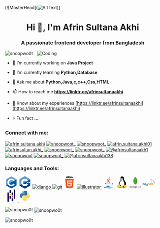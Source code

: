 [![MasterHead](![Alt text](_99a17b8f-20a6-4cfb-8a3b-9f52bba62cc.jpeg))]
<h1 align="center">Hi 👋, I'm Afrin Sultana Akhi</h1>
<h3 align="center">A passionate frontend developer from Bangladesh</h3>
<img align = "right" alt ="Coding" width="400" src="https://www.pinterest.jp/pin/823947694326021454/">

<p align="left"> <img src="https://komarev.com/ghpvc/?username=snoopwo0t&label=Profile%20views&color=0e75b6&style=flat" alt="snoopwo0t" /> </p>

- 🔭 I’m currently working on **Java Project**

- 🌱 I’m currently learning **Python,Database**

- 💬 Ask me about **Python,Java,c,c++,Css,HTML**

- 📫 How to reach me **https://linktr.ee/afrinsultanaakhi**

- 📄 Know about my experiences [https://linktr.ee/afrinsultanaakhi](https://linktr.ee/afrinsultanaakhi)

- ⚡ Fun fact **...**

<h3 align="left">Connect with me:</h3>
<p align="left">
<a href="https://linkedin.com/in/afrin sultana akhi" target="blank"><img align="center" src="https://raw.githubusercontent.com/rahuldkjain/github-profile-readme-generator/master/src/images/icons/Social/linked-in-alt.svg" alt="afrin sultana akhi" height="30" width="40" /></a>
<a href="https://stackoverflow.com/users/snoopwoot_" target="blank"><img align="center" src="https://raw.githubusercontent.com/rahuldkjain/github-profile-readme-generator/master/src/images/icons/Social/stack-overflow.svg" alt="snoopwoot_" height="30" width="40" /></a>
<a href="https://kaggle.com/snoopwoot_" target="blank"><img align="center" src="https://raw.githubusercontent.com/rahuldkjain/github-profile-readme-generator/master/src/images/icons/Social/kaggle.svg" alt="snoopwoot_" height="30" width="40" /></a>
<a href="https://fb.com/afrin.sultana.akhi01" target="blank"><img align="center" src="https://raw.githubusercontent.com/rahuldkjain/github-profile-readme-generator/master/src/images/icons/Social/facebook.svg" alt="afrin.sultana.akhi01" height="30" width="40" /></a>
<a href="https://instagram.com/afrinsultan.akhi_" target="blank"><img align="center" src="https://raw.githubusercontent.com/rahuldkjain/github-profile-readme-generator/master/src/images/icons/Social/instagram.svg" alt="afrinsultan.akhi_" height="30" width="40" /></a>
<a href="https://www.youtube.com/c/snoopwoot_" target="blank"><img align="center" src="https://raw.githubusercontent.com/rahuldkjain/github-profile-readme-generator/master/src/images/icons/Social/youtube.svg" alt="snoopwoot_" height="30" width="40" /></a>
<a href="https://www.codechef.com/users/snoopwoot_" target="blank"><img align="center" src="https://cdn.jsdelivr.net/npm/simple-icons@3.1.0/icons/codechef.svg" alt="snoopwoot_" height="30" width="40" /></a>
<a href="https://www.hackerrank.com/@afrinsultanaakh1" target="blank"><img align="center" src="https://raw.githubusercontent.com/rahuldkjain/github-profile-readme-generator/master/src/images/icons/Social/hackerrank.svg" alt="@afrinsultanaakh1" height="30" width="40" /></a>
<a href="https://codeforces.com/profile/snoopwoot" target="blank"><img align="center" src="https://raw.githubusercontent.com/rahuldkjain/github-profile-readme-generator/master/src/images/icons/Social/codeforces.svg" alt="snoopwoot" height="30" width="40" /></a>
<a href="https://www.leetcode.com/snoopwoot_" target="blank"><img align="center" src="https://raw.githubusercontent.com/rahuldkjain/github-profile-readme-generator/master/src/images/icons/Social/leet-code.svg" alt="snoopwoot_" height="30" width="40" /></a>
<a href="https://www.hackerearth.com/@afrinsultanaakhi138" target="blank"><img align="center" src="https://raw.githubusercontent.com/rahuldkjain/github-profile-readme-generator/master/src/images/icons/Social/hackerearth.svg" alt="@afrinsultanaakhi138" height="30" width="40" /></a>
</p>

<h3 align="left">Languages and Tools:</h3>
<p align="left"> <a href="https://www.cprogramming.com/" target="_blank" rel="noreferrer"> <img src="https://raw.githubusercontent.com/devicons/devicon/master/icons/c/c-original.svg" alt="c" width="40" height="40"/> </a> <a href="https://www.w3schools.com/cpp/" target="_blank" rel="noreferrer"> <img src="https://raw.githubusercontent.com/devicons/devicon/master/icons/cplusplus/cplusplus-original.svg" alt="cplusplus" width="40" height="40"/> </a> <a href="https://www.djangoproject.com/" target="_blank" rel="noreferrer"> <img src="https://cdn.worldvectorlogo.com/logos/django.svg" alt="django" width="40" height="40"/> </a> <a href="https://git-scm.com/" target="_blank" rel="noreferrer"> <img src="https://www.vectorlogo.zone/logos/git-scm/git-scm-icon.svg" alt="git" width="40" height="40"/> </a> <a href="https://www.w3.org/html/" target="_blank" rel="noreferrer"> <img src="https://raw.githubusercontent.com/devicons/devicon/master/icons/html5/html5-original-wordmark.svg" alt="html5" width="40" height="40"/> </a> <a href="https://www.adobe.com/in/products/illustrator.html" target="_blank" rel="noreferrer"> <img src="https://www.vectorlogo.zone/logos/adobe_illustrator/adobe_illustrator-icon.svg" alt="illustrator" width="40" height="40"/> </a> <a href="https://www.java.com" target="_blank" rel="noreferrer"> <img src="https://raw.githubusercontent.com/devicons/devicon/master/icons/java/java-original.svg" alt="java" width="40" height="40"/> </a> <a href="https://www.linux.org/" target="_blank" rel="noreferrer"> <img src="https://raw.githubusercontent.com/devicons/devicon/master/icons/linux/linux-original.svg" alt="linux" width="40" height="40"/> </a> <a href="https://www.mongodb.com/" target="_blank" rel="noreferrer"> <img src="https://raw.githubusercontent.com/devicons/devicon/master/icons/mongodb/mongodb-original-wordmark.svg" alt="mongodb" width="40" height="40"/> </a> <a href="https://www.mysql.com/" target="_blank" rel="noreferrer"> <img src="https://raw.githubusercontent.com/devicons/devicon/master/icons/mysql/mysql-original-wordmark.svg" alt="mysql" width="40" height="40"/> </a> <a href="https://pandas.pydata.org/" target="_blank" rel="noreferrer"> <img src="https://raw.githubusercontent.com/devicons/devicon/2ae2a900d2f041da66e950e4d48052658d850630/icons/pandas/pandas-original.svg" alt="pandas" width="40" height="40"/> </a> <a href="https://www.python.org" target="_blank" rel="noreferrer"> <img src="https://raw.githubusercontent.com/devicons/devicon/master/icons/python/python-original.svg" alt="python" width="40" height="40"/> </a> </p>

<p><img align="left" src="https://github-readme-stats.vercel.app/api/top-langs?username=snoopwo0t&show_icons=true&locale=en&layout=compact" alt="snoopwo0t" /></p>

<p>&nbsp;<img align="center" src="https://github-readme-stats.vercel.app/api?username=snoopwo0t&show_icons=true&locale=en" alt="snoopwo0t" /></p>

<p><img align="center" src="https://github-readme-streak-stats.herokuapp.com/?user=snoopwo0t&" alt="snoopwo0t" /></p>

